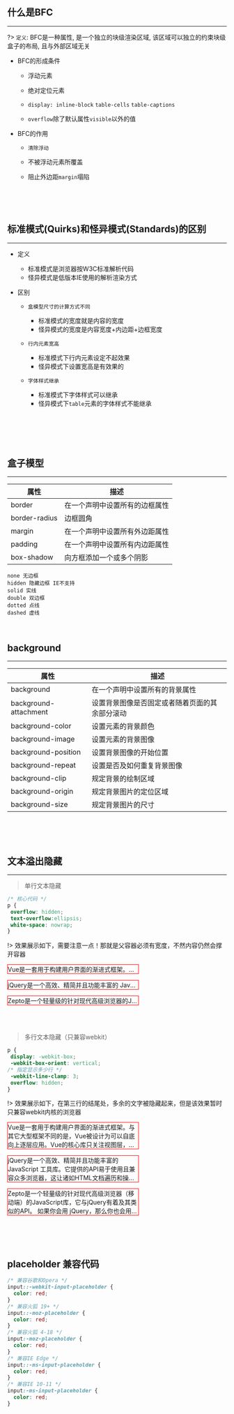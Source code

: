 ## 什么是BFC
---

?> `定义`: BFC是一种属性, 是一个独立的块级渲染区域, 该区域可以独立的约束块级盒子的布局, 且与外部区域无关

- BFC的形成条件

  - 浮动元素

  - 绝对定位元素

  - `display: inline-block` `table-cells` `table-captions`

  - `overflow`除了默认属性`visible`以外的值

- BFC的作用

  - `清除浮动`

  - 不被浮动元素所覆盖

  - 阻止外边距`margin`塌陷

<br>
<br>
<br>

## 标准模式(Quirks)和怪异模式(Standards)的区别
---

- 定义

  - 标准模式是浏览器按W3C标准解析代码
  - 怪异模式是低版本IE使用的解析渲染方式

- 区别

  - `盒模型尺寸的计算方式不同`

    - 标准模式的宽度就是内容的宽度
    - 怪异模式的宽度是内容宽度+内边距+边框宽度

  - `行内元素宽高`

    - 标准模式下行内元素设定不起效果
    - 怪异模式下设置宽高是有效果的

  - `字体样式继承`

    - 标准模式下字体样式可以继承
    - 怪异模式下`table`元素的字体样式不能继承

<br>
<br>
<br>

<!--
## CSS 尺寸属性
---

| 属性 | 描述
| --- | ---
| height | 设置元素高度
| max-height | 设置元素的最大高度
| max-width | 设置元素的最大宽度
| min-height | 设置元素的最小高度
| min-width | 设置元素的最小宽度
| width | 设置元素的宽度

<br>

## Font 字体属性
---

| 属性 | 描述
| --- | ---
| font | 在一个声明中设置所有字体属性
| font-family | 规定文本的字体系列
| font-size | 规定文本的字体尺寸
| font-style | 规定文本的字体样式
| font-weight | 规定字体的粗细
-->

<br>

## 盒子模型
---

| 属性 | 描述
| --- | ---
| border | 在一个声明中设置所有的边框属性
| border-radius | 边框圆角
| margin | 在一个声明中设置所有外边距属性
| padding | 在一个声明中设置所有内边距属性
| box-shadow | 向方框添加一个或多个阴影

```
none 无边框
hidden 隐藏边框 IE不支持
solid 实线
double 双边框
dotted 点线
dashed 虚线
```

<br>

## background
---

| 属性 | 描述 |
| --- | ---
| background | 在一个声明中设置所有的背景属性
| background-attachment | 设置背景图像是否固定或者随着页面的其余部分滚动
| background-color | 设置元素的背景颜色
| background-image | 设置元素的背景图像
| background-position | 设置背景图像的开始位置
| background-repeat | 设置是否及如何重复背景图像
| background-clip | 规定背景的绘制区域
| background-origin | 规定背景图片的定位区域
| background-size | 规定背景图片的尺寸

<br><br><br>

## 文本溢出隐藏
---

> 单行文本隐藏

```css
/* 核心代码 */
p {
 overflow: hidden;
 text-overflow:ellipsis;
 white-space: nowrap;
}
```

!> 效果展示如下，需要注意一点！那就是父容器必须有宽度，不然内容仍然会撑开容器

<p style="width: 300px; border: 1px solid red; overflow: hidden; text-overflow: ellipsis; white-space: nowrap;">Vue是一套用于构建用户界面的渐进式框架。与其它大型框架不同的是，Vue被设计为可以自底向上逐层应用。Vue的核心库只关注视图层，不仅易于上手，还便于与第三方库或既有项目整合。</p>
<p style="width: 300px; border: 1px solid red; overflow: hidden; text-overflow: ellipsis; white-space: nowrap;">jQuery是一个高效、精简并且功能丰富的 JavaScript 工具库。它提供的API易于使用且兼容众多浏览器，这让诸如HTML文档遍历和操作、事件处理、动画和Ajax操作更加简单。</p>
<p style="width: 300px; border: 1px solid red; overflow: hidden; text-overflow: ellipsis; white-space: nowrap;">Zepto是一个轻量级的针对现代高级浏览器的JavaScript库，它与jQuery有着类似的API。 如果你会用 jQuery，那么你也会用Zepto。</p>

<br><br>

> 多行文本隐藏（只兼容webkit）

```css
p {
 display: -webkit-box;
 -webkit-box-orient: vertical;
/* 指定显示多少行 */
 -webkit-line-clamp: 3;
 overflow: hidden;
}
```

!> 效果展示如下，在第三行的结尾处，多余的文字被隐藏起来，但是该效果暂时只兼容webkit内核的浏览器

<p style="width: 300px; border: 1px solid red; display: -webkit-box; -webkit-box-orient: vertical; -webkit-line-clamp: 3; overflow: hidden;">Vue是一套用于构建用户界面的渐进式框架。与其它大型框架不同的是，Vue被设计为可以自底向上逐层应用。Vue的核心库只关注视图层，不仅易于上手，还便于与第三方库或既有项目整合。</p>
<p style="width: 300px; border: 1px solid red; display: -webkit-box; -webkit-box-orient: vertical; -webkit-line-clamp: 3; overflow: hidden;">jQuery是一个高效、精简并且功能丰富的 JavaScript 工具库。它提供的API易于使用且兼容众多浏览器，这让诸如HTML文档遍历和操作、事件处理、动画和Ajax操作更加简单。</p>
<p style="width: 300px; border: 1px solid red; display: -webkit-box; -webkit-box-orient: vertical; -webkit-line-clamp: 3; overflow: hidden;">Zepto是一个轻量级的针对现代高级浏览器（移动端）的JavaScript库，它与jQuery有着及其类似的API。 如果你会用 jQuery，那么你也会用Zepto。</p>

<br><br><br>

## placeholder 兼容代码

```css
/* 兼容谷歌和Opera */
input::-webkit-input-placeholder {
  color: red;
}
/* 兼容火狐 19+ */
input::-moz-placeholder {
  color: red;
}
/* 兼容火狐 4-18 */
input:-moz-placeholder {
  color: red;
}
/* 兼容IE Edge */
input::-ms-input-placeholder {
  color: red;
}
/* 兼容IE 10-11 */
input:-ms-input-placeholder {
  color: red;
}
```


